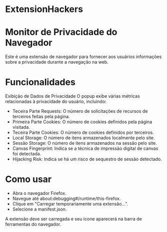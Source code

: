 # **ExtensionHackers**
    
# Monitor de Privacidade do Navegador
Este é uma extensão de navegador para fornecer aos usuários informações sobre a privacidade durante a navegação na web. 

# Funcionalidades
Exibição de Dados de Privacidade
O popup exibe várias métricas relacionadas à privacidade do usuário, incluindo:

- Teceira Parte Requests: O número de solicitações de recursos de terceiros feitas pela página.
- Primeira Parte Cookies: O número de cookies definidos pela página visitada.
- Teceira Parte Cookies: O número de cookies definidos por terceiros.
- Local Storage: O número de itens armazenados localmente pelo site.
- Sessão Storage: O número de itens armazenados na sessão pelo site.
- Canvas Fingerprint: Indica se a técnica de impressão digital de canvas foi detectada.
- Hijacking Risk: Indica se há um risco de sequestro de sessão detectado.


# Como usar

- Abra o navegador Firefox.
- Navegue até about:debugging#/runtime/this-firefox.
- Clique em "Carregar temporariamente uma extensão...".
- Selecione a manifest.json.

A extensão deve ser carregada e seu ícone aparecerá na barra de ferramentas do navegador.
